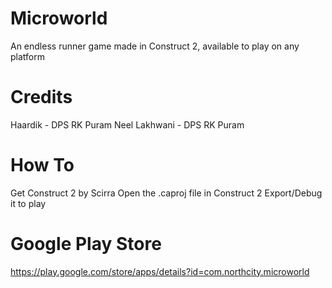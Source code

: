# Microworld
An endless runner game made in Construct 2, available to play on any platform

# Credits
Haardik - DPS RK Puram
Neel Lakhwani - DPS RK Puram

# How To
Get Construct 2 by Scirra
Open the .caproj file in Construct 2
Export/Debug it to play

# Google Play Store
https://play.google.com/store/apps/details?id=com.northcity.microworld
